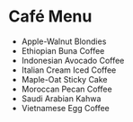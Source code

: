 # Café Menu
- Apple-Walnut Blondies
- Ethiopian Buna Coffee
- Indonesian Avocado Coffee
- Italian Cream Iced Coffee
- Maple-Oat Sticky Cake
- Moroccan Pecan Coffee
- Saudi Arabian Kahwa
- Vietnamese Egg Coffee
